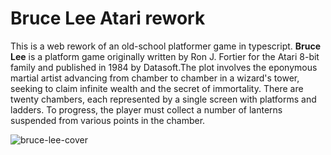 # Bruce Lee Atari rework

This is a web rework of an old-school platformer game in typescript. **Bruce Lee** is a platform game originally written by Ron J. Fortier for the Atari 8-bit family and published in 1984 by Datasoft.The plot involves the eponymous martial artist advancing from chamber to chamber in a wizard's tower, seeking to claim infinite wealth and the secret of immortality. There are twenty chambers, each represented by a single screen with platforms and ladders. To progress, the player must collect a number of lanterns suspended from various points in the chamber.

![bruce-lee-cover](http://www.atarimania.com/8bit/screens/bruce_lee.gif)
